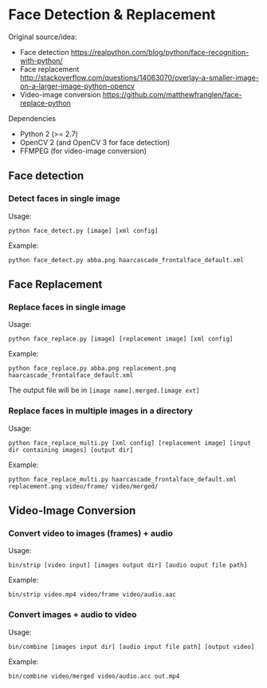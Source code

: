 # Face Detection & Replacement

Original source/idea:
* Face detection https://realpython.com/blog/python/face-recognition-with-python/
* Face replacement http://stackoverflow.com/questions/14063070/overlay-a-smaller-image-on-a-larger-image-python-opencv
* Video-image conversion https://github.com/matthewfranglen/face-replace-python

Dependencies
* Python 2 (>= 2.7)
* OpenCV 2 (and OpenCV 3 for face detection)
* FFMPEG (for video-image conversion)

## Face detection

### Detect faces in single image

Usage:
```
python face_detect.py [image] [xml config]
```
Example:
```
python face_detect.py abba.png haarcascade_frontalface_default.xml
```

## Face Replacement

### Replace faces in single image

Usage:
```
python face_replace.py [image] [replacement image] [xml config]
```
Example:
```
python face_replace.py abba.png replacement.png haarcascade_frontalface_default.xml
```
The output file will be in `[image name].merged.[image ext]`


### Replace faces in multiple images in a directory

Usage:
```
python face_replace_multi.py [xml config] [replacement image] [input dir containing images] [output dir]
```
Example:
```
python face_replace_multi.py haarcascade_frontalface_default.xml replacement.png video/frame/ video/merged/
```

## Video-Image Conversion

### Convert video to images (frames) + audio

Usage:
```
bin/strip [video input] [images output dir] [audio ouput file path]
```
Example:
```
bin/strip video.mp4 video/frame video/audio.aac
```

### Convert images + audio to video

Usage:
```
bin/combine [images input dir] [audio input file path] [output video]
```
Example:
```
bin/combine video/merged video/audio.acc out.mp4
```

